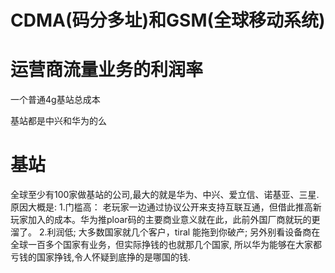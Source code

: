 # CDMA(码分多址)和GSM(全球移动系统)





# 运营商流量业务的利润率
一个普通4g基站总成本

基站都是中兴和华为的么

# 基站
全球至少有100家做基站的公司,最大的就是华为、中兴、爱立信、诺基亚、三星.
原因大概是:
1.门槛高： 老玩家一边通过协议公开来支持互联互通，但借此推高新玩家加入的成本。华为推ploar码的主要商业意义就在此，此前外国厂商就玩的更溜了。
2.利润低; 大多数国家就几个客户，tiral 能拖到你破产; 另外别看设备商在全球一百多个国家有业务，但实际挣钱的也就那几个国家, 所以华为能够在大家都亏钱的国家挣钱,令人怀疑到底挣的是哪国的钱.
